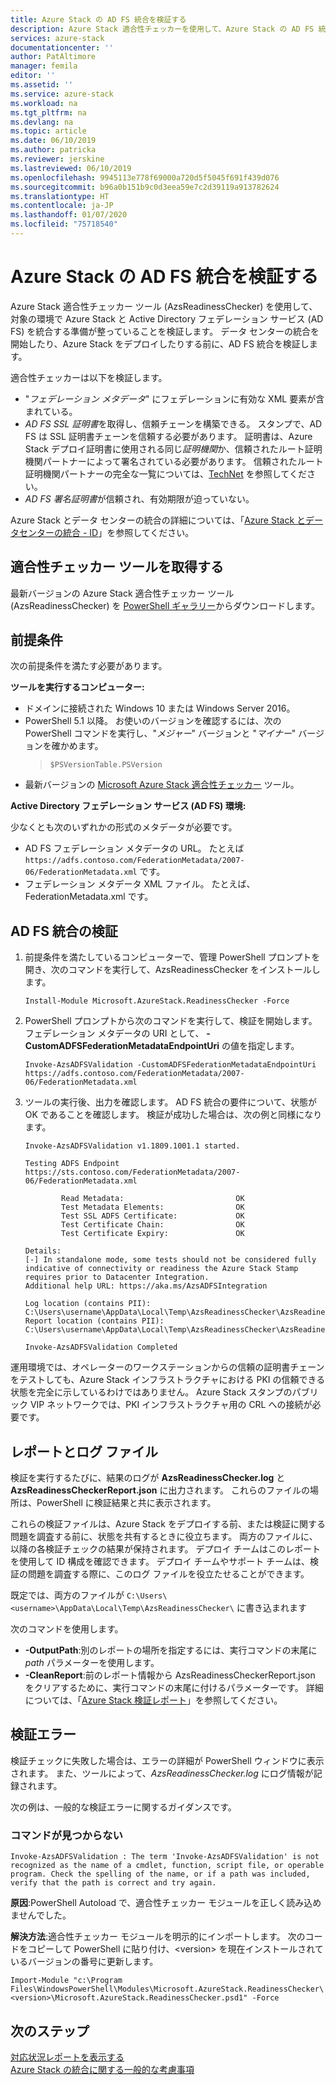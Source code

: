 ```yaml
---
title: Azure Stack の AD FS 統合を検証する
description: Azure Stack 適合性チェッカーを使用して、Azure Stack の AD FS 統合を検証します。
services: azure-stack
documentationcenter: ''
author: PatAltimore
manager: femila
editor: ''
ms.assetid: ''
ms.service: azure-stack
ms.workload: na
ms.tgt_pltfrm: na
ms.devlang: na
ms.topic: article
ms.date: 06/10/2019
ms.author: patricka
ms.reviewer: jerskine
ms.lastreviewed: 06/10/2019
ms.openlocfilehash: 9945113e778f69000a720d5f5045f691f439d076
ms.sourcegitcommit: b96a0b151b9c0d3eea59e7c2d39119a913782624
ms.translationtype: HT
ms.contentlocale: ja-JP
ms.lasthandoff: 01/07/2020
ms.locfileid: "75718540"
---
```

# <a name="validate-ad-fs-integration-for-azure-stack"></a>Azure Stack の AD FS 統合を検証する

Azure Stack 適合性チェッカー ツール (AzsReadinessChecker) を使用して、対象の環境で Azure Stack と Active Directory フェデレーション サービス (AD FS) を統合する準備が整っていることを検証します。 データ センターの統合を開始したり、Azure Stack をデプロイしたりする前に、AD FS 統合を検証します。

適合性チェッカーは以下を検証します。

* "*フェデレーション メタデータ*" にフェデレーションに有効な XML 要素が含まれている。
* *AD FS SSL 証明書*を取得し、信頼チェーンを構築できる。 スタンプで、AD FS は SSL 証明書チェーンを信頼する必要があります。 証明書は、Azure Stack デプロイ証明書に使用される同じ*証明機関*か、信頼されたルート証明機関パートナーによって署名されている必要があります。 信頼されたルート証明機関パートナーの完全な一覧については、[TechNet](https://gallery.technet.microsoft.com/Trusted-Root-Certificate-123665ca) を参照してください。
* *AD FS 署名証明書*が信頼され、有効期限が迫っていない。

Azure Stack とデータ センターの統合の詳細については、「[Azure Stack とデータセンターの統合 - ID](azure-stack-integrate-identity.md)」を参照してください。

## <a name="get-the-readiness-checker-tool"></a>適合性チェッカー ツールを取得する

最新バージョンの Azure Stack 適合性チェッカー ツール (AzsReadinessChecker) を [PowerShell ギャラリー](https://aka.ms/AzsReadinessChecker)からダウンロードします。  

## <a name="prerequisites"></a>前提条件

次の前提条件を満たす必要があります。

**ツールを実行するコンピューター:**

* ドメインに接続された Windows 10 または Windows Server 2016。
* PowerShell 5.1 以降。 お使いのバージョンを確認するには、次の PowerShell コマンドを実行し、"*メジャー*" バージョンと "*マイナー*" バージョンを確かめます。  
   > `$PSVersionTable.PSVersion`
* 最新バージョンの [Microsoft Azure Stack 適合性チェッカー](https://aka.ms/AzsReadinessChecker) ツール。

**Active Directory フェデレーション サービス (AD FS) 環境:**

少なくとも次のいずれかの形式のメタデータが必要です。

* AD FS フェデレーション メタデータの URL。 たとえば `https://adfs.contoso.com/FederationMetadata/2007-06/FederationMetadata.xml` です。
* フェデレーション メタデータ XML ファイル。 たとえば、FederationMetadata.xml です。

## <a name="validate-ad-fs-integration"></a>AD FS 統合の検証

1. 前提条件を満たしているコンピューターで、管理 PowerShell プロンプトを開き、次のコマンドを実行して、AzsReadinessChecker をインストールします。

     `Install-Module Microsoft.AzureStack.ReadinessChecker -Force`

1. PowerShell プロンプトから次のコマンドを実行して、検証を開始します。 フェデレーション メタデータの URI として、 **-CustomADFSFederationMetadataEndpointUri** の値を指定します。

     `Invoke-AzsADFSValidation -CustomADFSFederationMetadataEndpointUri https://adfs.contoso.com/FederationMetadata/2007-06/FederationMetadata.xml`

1. ツールの実行後、出力を確認します。 AD FS 統合の要件について、状態が OK であることを確認します。 検証が成功した場合は、次の例と同様になります。

    ```
    Invoke-AzsADFSValidation v1.1809.1001.1 started.

    Testing ADFS Endpoint https://sts.contoso.com/FederationMetadata/2007-06/FederationMetadata.xml

            Read Metadata:                         OK
            Test Metadata Elements:                OK
            Test SSL ADFS Certificate:             OK
            Test Certificate Chain:                OK
            Test Certificate Expiry:               OK

    Details:
    [-] In standalone mode, some tests should not be considered fully indicative of connectivity or readiness the Azure Stack Stamp requires prior to Datacenter Integration.
    Additional help URL: https://aka.ms/AzsADFSIntegration

    Log location (contains PII): C:\Users\username\AppData\Local\Temp\AzsReadinessChecker\AzsReadinessChecker.log
    Report location (contains PII): C:\Users\username\AppData\Local\Temp\AzsReadinessChecker\AzsReadinessCheckerReport.json

    Invoke-AzsADFSValidation Completed
    ```

運用環境では、オペレーターのワークステーションからの信頼の証明書チェーンをテストしても、Azure Stack インフラストラクチャにおける PKI の信頼できる状態を完全に示しているわけではありません。 Azure Stack スタンプのパブリック VIP ネットワークでは、PKI インフラストラクチャ用の CRL への接続が必要です。

## <a name="report-and-log-file"></a>レポートとログ ファイル

検証を実行するたびに、結果のログが **AzsReadinessChecker.log** と **AzsReadinessCheckerReport.json** に出力されます。 これらのファイルの場所は、PowerShell に検証結果と共に表示されます。

これらの検証ファイルは、Azure Stack をデプロイする前、または検証に関する問題を調査する前に、状態を共有するときに役立ちます。 両方のファイルに、以降の各検証チェックの結果が保持されます。 デプロイ チームはこのレポートを使用して ID 構成を確認できます。 デプロイ チームやサポート チームは、検証の問題を調査する際に、このログ ファイルを役立たせることができます。

既定では、両方のファイルが `C:\Users\<username>\AppData\Local\Temp\AzsReadinessChecker\` に書き込まれます

次のコマンドを使用します。

* **-OutputPath**:別のレポートの場所を指定するには、実行コマンドの末尾に *path* パラメーターを使用します。
* **-CleanReport**:前のレポート情報から AzsReadinessCheckerReport.json をクリアするために、実行コマンドの末尾に付けるパラメーターです。 詳細については、「[Azure Stack 検証レポート](azure-stack-validation-report.md)」を参照してください。

## <a name="validation-failures"></a>検証エラー

検証チェックに失敗した場合は、エラーの詳細が PowerShell ウィンドウに表示されます。 また、ツールによって、*AzsReadinessChecker.log* にログ情報が記録されます。

次の例は、一般的な検証エラーに関するガイダンスです。

### <a name="command-not-found"></a>コマンドが見つからない

`Invoke-AzsADFSValidation : The term 'Invoke-AzsADFSValidation' is not recognized as the name of a cmdlet, function, script file, or operable program. Check the spelling of the name, or if a path was included, verify that the path is correct and try again.`

**原因**:PowerShell Autoload で、適合性チェッカー モジュールを正しく読み込めませんでした。

**解決方法**:適合性チェッカー モジュールを明示的にインポートします。 次のコードをコピーして PowerShell に貼り付け、\<version\> を現在インストールされているバージョンの番号に更新します。

`Import-Module "c:\Program Files\WindowsPowerShell\Modules\Microsoft.AzureStack.ReadinessChecker\<version>\Microsoft.AzureStack.ReadinessChecker.psd1" -Force`

## <a name="next-steps"></a>次のステップ

[対応状況レポートを表示する](azure-stack-validation-report.md)  
[Azure Stack の統合に関する一般的な考慮事項](azure-stack-datacenter-integration.md)  
